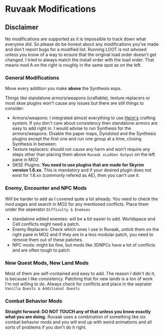 # Ruvaak Modifications

## Disclaimer

No modifications are supported as it is impossible to track down what everyone did. So please do be honest about any modifications you've made and don't report bugs for a modified list.
Running LOOT is not advised unless you know of a way to ensure that the original load order doesn't get changed.
I tried to always match the install order with the load order. That means mod A on the right is roughly in the same spot as on the left.

### General Modifications


Move every addition you make **above** the Synthesis esps.

Things like standalone armors/weapons (craftable), texture replacers or most skse plugins won't cause any issues but there are still things to consider:
- Armors/weapons: I integrated almost everything to use [Heim's](https://www.nexusmods.com/skyrimspecialedition/mods/54207) crafting system. If you don't care about consistency then standalone armors are easy to add right in. I would advise to run Synthesis for the armors/weapons. Disable the paper maps, Dyndolod and the Synthesis plugins except the first one and run one group at a time, closing Synthesis in between.
- Texture replacers: should not cause any harm and won't require any steps other than placing them above ``Ruvaak xLodGen Output`` on the left pane in MO2
- SKSE Plugins: **You need to use plugins that are made for Skyrim version 1.6.xx**. This is mandatory and if your desired plugin does not exist for 1.6.xx (commonly refered as AE), then you can't use it.

### Enemy, Encounter and NPC Mods

Will be harder to add as I covered quite a lot already. You need to check the mod pages and search in MO2 for any mentioned conflicts. Place them under the seperator ``Difficulty & Enemies``

- standalone added enemies: will be a bit easier to add. Worldspace and Cell conflicts might need a patch. 
- Enemy Replacers: Check which ones I use in Ruvaak, untick them on the right pane in MO2 and if they are in a less modular patch, you need to remove them out of these patches. 
- NPC mods: might be fine, but mods like 3DNPCs have a lot of conflicts and are often tough to patch

### New Quest Mods, New Land Mods

Most of them are self-contained and easy to add. The reason I didn't do it, is because I like consistency. Patching that for new lands is a ton of work I'm not willing to do. Always check for conflicts and place in the seprator ``Vanilla Quests & Additional Quests``


### Combat Behavior Mods

**Straight forward: DO NOT TOUCH any of that unless you know exactly what you are doing.** Ruvaak uses a combination of something like six combat behavior mods and you will end up with weird animations and all sorts of problems if you don't do it right.
